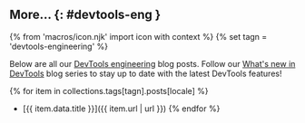 ## More... {: #devtools-eng }

<!-- lint disable no-unescaped-template-tags -->

{% from 'macros/icon.njk' import icon with context %}
{% set tagn = 'devtools-engineering' %}

Below are all our [DevTools engineering](/tags/{{tagn}}) blog posts. Follow our [What's new in DevTools](/tags/new-in-devtools) blog series to stay up to date with the latest DevTools features!

{% for item in collections.tags[tagn].posts[locale] %}
- [{{ item.data.title }}]({{ item.url | url }})
{% endfor %}
